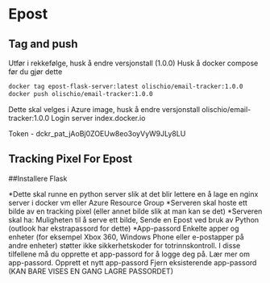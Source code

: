 # Epost

## Tag and push

Utfør i rekkefølge, husk å endre versjonstall (1.0.0)
Husk å docker compose før du gjør dette

```bash
docker tag epost-flask-server:latest olischio/email-tracker:1.0.0
docker push olischio/email-tracker:1.0.0
```

Dette skal velges i Azure image, husk å endre versjonstall
olischio/email-tracker:1.0.0
Login server
index.docker.io

Token - dckr_pat_jAoBj0ZOEUw8eo3oyVyW9JLy8LU

## Tracking Pixel For Epost

##Installere Flask

*Dette skal runne en python server slik at det blir lettere en å lage en nginx server i docker vm eller Azure Resource Group
*Serveren skal hoste ett bilde av en tracking pixel (eller annet bilde slik at man kan se det)
*Serveren skal ha: Muligheten til å serve ett bilde, Sende en Epost ved bruk av Python (outlook har ekstrapassord for dette)
  *App-passord
  Enkelte apper og enheter (for eksempel Xbox 360, Windows Phone eller e-postapper på andre enheter) støtter ikke sikkerhetskoder     for totrinnskontroll. I disse tilfellene må du opprette et app-passord for å logge deg på. Lær mer om app-passord.
  Opprett et nytt app-passord
  Fjern eksisterende app-passord 
  (KAN BARE VISES EN GANG LAGRE PASSORDET)
  


  
